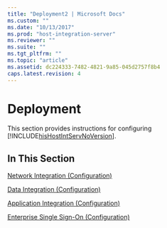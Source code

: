 ```yaml
---
title: "Deployment2 | Microsoft Docs"
ms.custom: ""
ms.date: "10/13/2017"
ms.prod: "host-integration-server"
ms.reviewer: ""
ms.suite: ""
ms.tgt_pltfrm: ""
ms.topic: "article"
ms.assetid: dc224333-7482-4821-9a85-045d2757f8b4
caps.latest.revision: 4
---
```

# Deployment
This section provides instructions for configuring [!INCLUDE[hisHostIntServNoVersion](../core/includes/hishostintservnoversion-md.md)].  
  
## In This Section  
 [Network Integration (Configuration)](../core/network-integration-configuration.md)  
  
 [Data Integration (Configuration)](../core/data-integration-configuration.md)  
  
 [Application Integration (Configuration)](../core/application-integration-configuration.md)  
  
 [Enterprise Single Sign-On (Configuration)](../core/enterprise-single-sign-on-configuration.md)